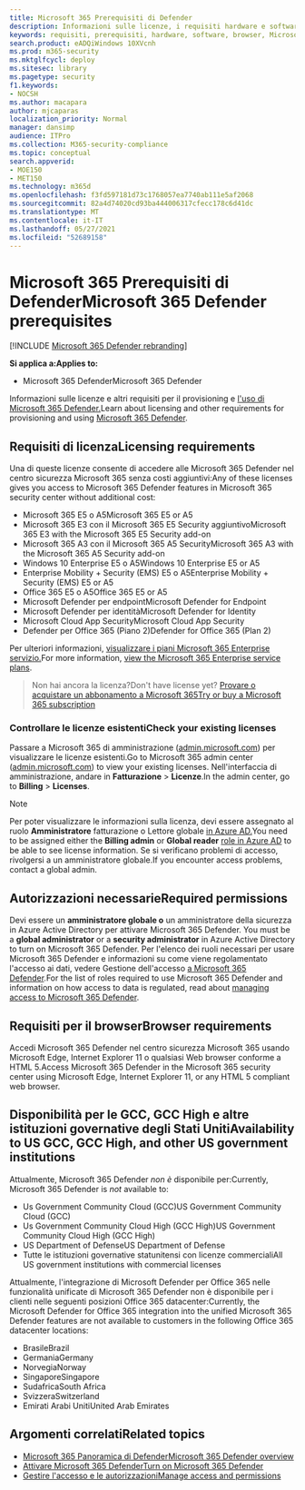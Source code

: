 ```yaml
---
title: Microsoft 365 Prerequisiti di Defender
description: Informazioni sulle licenze, i requisiti hardware e software e altre impostazioni di configurazione per Microsoft 365 Defender
keywords: requisiti, prerequisiti, hardware, software, browser, Microsoft 365 Defender, M365, licenza, E5, A5, EMS, acquisto
search.product: eADQiWindows 10XVcnh
ms.prod: m365-security
ms.mktglfcycl: deploy
ms.sitesec: library
ms.pagetype: security
f1.keywords:
- NOCSH
ms.author: macapara
author: mjcaparas
localization_priority: Normal
manager: dansimp
audience: ITPro
ms.collection: M365-security-compliance
ms.topic: conceptual
search.appverid:
- MOE150
- MET150
ms.technology: m365d
ms.openlocfilehash: f3fd597181d73c1768057ea7740ab111e5af2068
ms.sourcegitcommit: 82a4d74020cd93ba444006317cfecc178c6d41dc
ms.translationtype: MT
ms.contentlocale: it-IT
ms.lasthandoff: 05/27/2021
ms.locfileid: "52689158"
---
```

# <a name="microsoft-365-defender-prerequisites"></a><span data-ttu-id="e14cd-104">Microsoft 365 Prerequisiti di Defender</span><span class="sxs-lookup"><span data-stu-id="e14cd-104">Microsoft 365 Defender prerequisites</span></span>

[!INCLUDE [Microsoft 365 Defender rebranding](../includes/microsoft-defender.md)]


<span data-ttu-id="e14cd-105">**Si applica a:**</span><span class="sxs-lookup"><span data-stu-id="e14cd-105">**Applies to:**</span></span>
- <span data-ttu-id="e14cd-106">Microsoft 365 Defender</span><span class="sxs-lookup"><span data-stu-id="e14cd-106">Microsoft 365 Defender</span></span>

<span data-ttu-id="e14cd-107">Informazioni sulle licenze e altri requisiti per il provisioning e [l'uso di Microsoft 365 Defender.](microsoft-365-defender.md)</span><span class="sxs-lookup"><span data-stu-id="e14cd-107">Learn about licensing and other requirements for provisioning and using [Microsoft 365 Defender](microsoft-365-defender.md).</span></span>

## <a name="licensing-requirements"></a><span data-ttu-id="e14cd-108">Requisiti di licenza</span><span class="sxs-lookup"><span data-stu-id="e14cd-108">Licensing requirements</span></span>
<span data-ttu-id="e14cd-109">Una di queste licenze consente di accedere alle Microsoft 365 Defender nel centro sicurezza Microsoft 365 senza costi aggiuntivi:</span><span class="sxs-lookup"><span data-stu-id="e14cd-109">Any of these licenses gives you access to Microsoft 365 Defender features in Microsoft 365 security center without additional cost:</span></span>

- <span data-ttu-id="e14cd-110">Microsoft 365 E5 o A5</span><span class="sxs-lookup"><span data-stu-id="e14cd-110">Microsoft 365 E5 or A5</span></span>
- <span data-ttu-id="e14cd-111">Microsoft 365 E3 con il Microsoft 365 E5 Security aggiuntivo</span><span class="sxs-lookup"><span data-stu-id="e14cd-111">Microsoft 365 E3 with the Microsoft 365 E5 Security add-on</span></span>
- <span data-ttu-id="e14cd-112">Microsoft 365 A3 con il Microsoft 365 A5 Security</span><span class="sxs-lookup"><span data-stu-id="e14cd-112">Microsoft 365 A3 with the Microsoft 365 A5 Security add-on</span></span>
- <span data-ttu-id="e14cd-113">Windows 10 Enterprise E5 o A5</span><span class="sxs-lookup"><span data-stu-id="e14cd-113">Windows 10 Enterprise E5 or A5</span></span>
- <span data-ttu-id="e14cd-114">Enterprise Mobility + Security (EMS) E5 o A5</span><span class="sxs-lookup"><span data-stu-id="e14cd-114">Enterprise Mobility + Security (EMS) E5 or A5</span></span> 
- <span data-ttu-id="e14cd-115">Office 365 E5 o A5</span><span class="sxs-lookup"><span data-stu-id="e14cd-115">Office 365 E5 or A5</span></span>
- <span data-ttu-id="e14cd-116">Microsoft Defender per endpoint</span><span class="sxs-lookup"><span data-stu-id="e14cd-116">Microsoft Defender for Endpoint</span></span>
- <span data-ttu-id="e14cd-117">Microsoft Defender per identità</span><span class="sxs-lookup"><span data-stu-id="e14cd-117">Microsoft Defender for Identity</span></span> 
- <span data-ttu-id="e14cd-118">Microsoft Cloud App Security</span><span class="sxs-lookup"><span data-stu-id="e14cd-118">Microsoft Cloud App Security</span></span>
- <span data-ttu-id="e14cd-119">Defender per Office 365 (Piano 2)</span><span class="sxs-lookup"><span data-stu-id="e14cd-119">Defender for Office 365 (Plan 2)</span></span>

<span data-ttu-id="e14cd-120">Per ulteriori informazioni, [visualizzare i piani Microsoft 365 Enterprise servizio.](https://www.microsoft.com/licensing/product-licensing/microsoft-365-enterprise)</span><span class="sxs-lookup"><span data-stu-id="e14cd-120">For more information, [view the Microsoft 365 Enterprise service plans](https://www.microsoft.com/licensing/product-licensing/microsoft-365-enterprise).</span></span>

> <span data-ttu-id="e14cd-121">Non hai ancora la licenza?</span><span class="sxs-lookup"><span data-stu-id="e14cd-121">Don't have license yet?</span></span> [<span data-ttu-id="e14cd-122">Provare o acquistare un abbonamento a Microsoft 365</span><span class="sxs-lookup"><span data-stu-id="e14cd-122">Try or buy a Microsoft 365 subscription</span></span>](../../commerce/try-or-buy-microsoft-365.md)

### <a name="check-your-existing--licenses"></a><span data-ttu-id="e14cd-123">Controllare le licenze esistenti</span><span class="sxs-lookup"><span data-stu-id="e14cd-123">Check your existing  licenses</span></span>
<span data-ttu-id="e14cd-124">Passare a Microsoft 365 di amministrazione ([admin.microsoft.com](https://admin.microsoft.com/)) per visualizzare le licenze esistenti.</span><span class="sxs-lookup"><span data-stu-id="e14cd-124">Go to Microsoft 365 admin center ([admin.microsoft.com](https://admin.microsoft.com/)) to view your existing licenses.</span></span> <span data-ttu-id="e14cd-125">Nell'interfaccia di amministrazione, andare in **Fatturazione** > **Licenze**.</span><span class="sxs-lookup"><span data-stu-id="e14cd-125">In the admin center, go to **Billing** > **Licenses**.</span></span>

>[!NOTE]
> <span data-ttu-id="e14cd-126">Per poter visualizzare le informazioni  sulla licenza, devi essere assegnato al ruolo **Amministratore** fatturazione o Lettore globale [in Azure AD.](/azure/active-directory/users-groups-roles/directory-assign-admin-roles#available-roles)</span><span class="sxs-lookup"><span data-stu-id="e14cd-126">You need to be assigned either the **Billing admin** or **Global reader** [role in Azure AD](/azure/active-directory/users-groups-roles/directory-assign-admin-roles#available-roles) to be able to see license information.</span></span> <span data-ttu-id="e14cd-127">Se si verificano problemi di accesso, rivolgersi a un amministratore globale.</span><span class="sxs-lookup"><span data-stu-id="e14cd-127">If you encounter access problems, contact a global admin.</span></span>

## <a name="required-permissions"></a><span data-ttu-id="e14cd-128">Autorizzazioni necessarie</span><span class="sxs-lookup"><span data-stu-id="e14cd-128">Required permissions</span></span>
<span data-ttu-id="e14cd-129">Devi essere un **amministratore globale o** un amministratore della sicurezza in Azure Active Directory per attivare Microsoft 365 Defender. </span><span class="sxs-lookup"><span data-stu-id="e14cd-129">You must be a **global administrator** or a **security administrator** in Azure Active Directory to turn on Microsoft 365 Defender.</span></span> <span data-ttu-id="e14cd-130">Per l'elenco dei ruoli necessari per usare Microsoft 365 Defender e informazioni su come viene regolamentato l'accesso ai dati, vedere Gestione dell'accesso [a Microsoft 365 Defender](m365d-permissions.md).</span><span class="sxs-lookup"><span data-stu-id="e14cd-130">For the list of roles required to use Microsoft 365 Defender and information on how access to data is regulated, read about [managing access to Microsoft 365 Defender](m365d-permissions.md).</span></span>

## <a name="browser-requirements"></a><span data-ttu-id="e14cd-131">Requisiti per il browser</span><span class="sxs-lookup"><span data-stu-id="e14cd-131">Browser requirements</span></span>
<span data-ttu-id="e14cd-132">Accedi Microsoft 365 Defender nel centro sicurezza Microsoft 365 usando Microsoft Edge, Internet Explorer 11 o qualsiasi Web browser conforme a HTML 5.</span><span class="sxs-lookup"><span data-stu-id="e14cd-132">Access Microsoft 365 Defender in the Microsoft 365 security center using Microsoft Edge, Internet Explorer 11, or any HTML 5 compliant web browser.</span></span>

## <a name="availability-to-us-gcc-gcc-high-and-other-us-government-institutions"></a><span data-ttu-id="e14cd-133">Disponibilità per le GCC, GCC High e altre istituzioni governative degli Stati Uniti</span><span class="sxs-lookup"><span data-stu-id="e14cd-133">Availability to US GCC, GCC High, and other US government institutions</span></span>
<span data-ttu-id="e14cd-134">Attualmente, Microsoft 365 Defender *non è* disponibile per:</span><span class="sxs-lookup"><span data-stu-id="e14cd-134">Currently, Microsoft 365 Defender is *not* available to:</span></span>
- <span data-ttu-id="e14cd-135">Us Government Community Cloud (GCC)</span><span class="sxs-lookup"><span data-stu-id="e14cd-135">US Government Community Cloud (GCC)</span></span>
- <span data-ttu-id="e14cd-136">Us Government Community Cloud High (GCC High)</span><span class="sxs-lookup"><span data-stu-id="e14cd-136">US Government Community Cloud High (GCC High)</span></span>
- <span data-ttu-id="e14cd-137">US Department of Defense</span><span class="sxs-lookup"><span data-stu-id="e14cd-137">US Department of Defense</span></span>
- <span data-ttu-id="e14cd-138">Tutte le istituzioni governative statunitensi con licenze commerciali</span><span class="sxs-lookup"><span data-stu-id="e14cd-138">All US government institutions with commercial licenses</span></span>


<span data-ttu-id="e14cd-139">Attualmente, l'integrazione di Microsoft Defender per Office 365 nelle funzionalità unificate di Microsoft 365 Defender non è disponibile per i clienti nelle seguenti posizioni Office 365 datacenter:</span><span class="sxs-lookup"><span data-stu-id="e14cd-139">Currently, the Microsoft Defender for Office 365 integration into the unified Microsoft 365 Defender features are not available to customers in the following Office 365 datacenter locations:</span></span>

- <span data-ttu-id="e14cd-140">Brasile</span><span class="sxs-lookup"><span data-stu-id="e14cd-140">Brazil</span></span> 
- <span data-ttu-id="e14cd-141">Germania</span><span class="sxs-lookup"><span data-stu-id="e14cd-141">Germany</span></span> 
- <span data-ttu-id="e14cd-142">Norvegia</span><span class="sxs-lookup"><span data-stu-id="e14cd-142">Norway</span></span> 
- <span data-ttu-id="e14cd-143">Singapore</span><span class="sxs-lookup"><span data-stu-id="e14cd-143">Singapore</span></span> 
- <span data-ttu-id="e14cd-144">Sudafrica</span><span class="sxs-lookup"><span data-stu-id="e14cd-144">South Africa</span></span>
- <span data-ttu-id="e14cd-145">Svizzera</span><span class="sxs-lookup"><span data-stu-id="e14cd-145">Switzerland</span></span> 
- <span data-ttu-id="e14cd-146">Emirati Arabi Uniti</span><span class="sxs-lookup"><span data-stu-id="e14cd-146">United Arab Emirates</span></span> 


## <a name="related-topics"></a><span data-ttu-id="e14cd-147">Argomenti correlati</span><span class="sxs-lookup"><span data-stu-id="e14cd-147">Related topics</span></span>
- [<span data-ttu-id="e14cd-148">Microsoft 365 Panoramica di Defender</span><span class="sxs-lookup"><span data-stu-id="e14cd-148">Microsoft 365 Defender overview</span></span>](microsoft-365-defender.md)
- [<span data-ttu-id="e14cd-149">Attivare Microsoft 365 Defender</span><span class="sxs-lookup"><span data-stu-id="e14cd-149">Turn on Microsoft 365 Defender</span></span>](m365d-enable.md)
- [<span data-ttu-id="e14cd-150">Gestire l'accesso e le autorizzazioni</span><span class="sxs-lookup"><span data-stu-id="e14cd-150">Manage access and permissions</span></span>](m365d-permissions.md)
